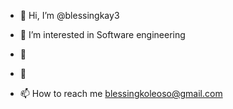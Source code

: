 - 👋 Hi, I’m @blessingkay3
- 👀 I’m interested in Software engineering

- 🌱 
- 💞️ 
- 📫 How to reach me blessingkoleoso@gmail.com

<!---
blessingkay3/blessingkay3 is a ✨ special ✨ repository because its `README.md` (this file) appears on your GitHub profile.
You can click the Preview link to take a look at your changes.
--->
